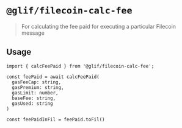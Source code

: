 # `@glif/filecoin-calc-fee`

> For calculating the fee paid for executing a particular Filecoin message

## Usage

```
import { calcFeePaid } from '@glif/filecoin-calc-fee';

const feePaid = await calcFeePaid(
  gasFeeCap: string,
  gasPremium: string,
  gasLimit: number,
  baseFee: string,
  gasUsed: string
)

const feePaidInFil = feePaid.toFil()
```
